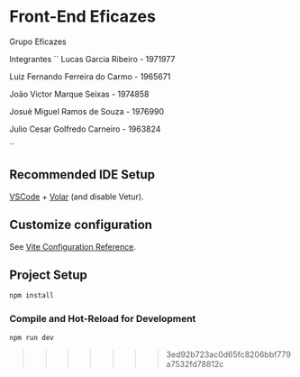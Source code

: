 # Front-End Eficazes

Grupo Eficazes

Integrantes
``
Lucas Garcia Ribeiro - 1971977

Luiz Fernando Ferreira do Carmo - 1965671

João Victor Marque Seixas - 1974858

Josué Miguel Ramos de Souza - 1976990

Julio Cesar Golfredo Carneiro - 1963824 

``

## Recommended IDE Setup

[VSCode](https://code.visualstudio.com/) + [Volar](https://marketplace.visualstudio.com/items?itemName=Vue.volar) (and disable Vetur).

## Customize configuration

See [Vite Configuration Reference](https://vitejs.dev/config/).

## Project Setup

```sh
npm install

```
### Compile and Hot-Reload for Development

```sh
npm run dev
```




>>>>>>> 3ed92b723ac0d65fc8206bbf779a7532fd78812c
